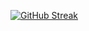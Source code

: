 [![GitHub Streak](https://streak-stats.demolab.com?user=Epithermal&theme=highcontrast&border_radius=5&date_format=M%20j%5B%2C%20Y%5D&stroke=4F5DDD&currStreakLabel=DD2727&border=DD2727)](https://git.io/streak-stats)
